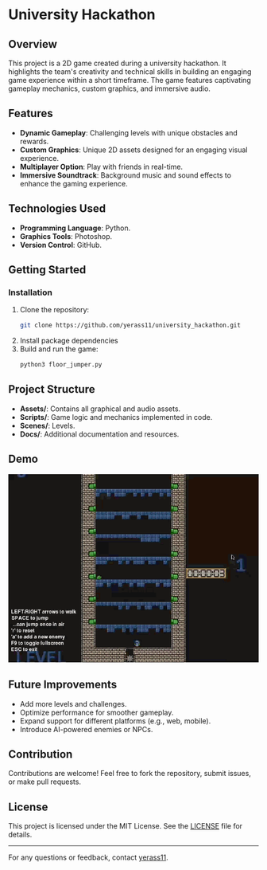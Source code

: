 

# University Hackathon

## Overview
This project is a 2D game created during a university hackathon. It highlights the team's creativity and technical skills in building an engaging game experience within a short timeframe. The game features captivating gameplay mechanics, custom graphics, and immersive audio.

## Features
- **Dynamic Gameplay**: Challenging levels with unique obstacles and rewards.
- **Custom Graphics**: Unique 2D assets designed for an engaging visual experience.
- **Multiplayer Option**: Play with friends in real-time.
- **Immersive Soundtrack**: Background music and sound effects to enhance the gaming experience.

## Technologies Used
- **Programming Language**: Python.
- **Graphics Tools**: Photoshop.
- **Version Control**: GitHub.

## Getting Started

### Installation
1. Clone the repository:
   ```bash
   git clone https://github.com/yerass11/university_hackathon.git
   ```
2. Install package dependencies
3. Build and run the game:
   ```bash
   python3 floor_jumper.py
   ```

## Project Structure
- **Assets/**: Contains all graphical and audio assets.
- **Scripts/**: Game logic and mechanics implemented in code.
- **Scenes/**: Levels.
- **Docs/**: Additional documentation and resources.

## Demo 
![](https://github.com/yerass11/hackathon_using_pygame/blob/main/demo.gif)

## Future Improvements
- Add more levels and challenges.
- Optimize performance for smoother gameplay.
- Expand support for different platforms (e.g., web, mobile).
- Introduce AI-powered enemies or NPCs.

## Contribution
Contributions are welcome! Feel free to fork the repository, submit issues, or make pull requests.

## License
This project is licensed under the MIT License. See the [LICENSE](LICENSE) file for details.

---
For any questions or feedback, contact [yerass11](https://github.com/yerass11).
